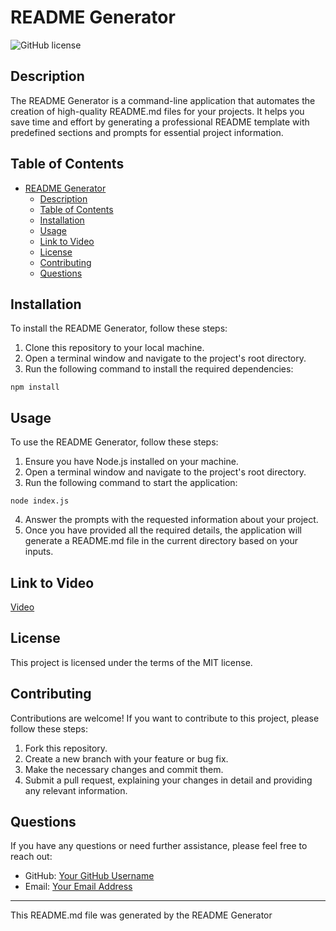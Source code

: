 # README Generator

![GitHub license](https://img.shields.io/badge/license-MIT-blue.svg)

## Description

The README Generator is a command-line application that automates the creation of high-quality README.md files for your projects. It helps you save time and effort by generating a professional README template with predefined sections and prompts for essential project information.

## Table of Contents

- [README Generator](#readme-generator)
  - [Description](#description)
  - [Table of Contents](#table-of-contents)
  - [Installation](#installation)
  - [Usage](#usage)
  - [Link to Video](#link-to-video)
  - [License](#license)
  - [Contributing](#contributing)
  - [Questions](#questions)

## Installation

To install the README Generator, follow these steps:

1. Clone this repository to your local machine.
2. Open a terminal window and navigate to the project's root directory.
3. Run the following command to install the required dependencies:

```
npm install
```

## Usage

To use the README Generator, follow these steps:

1. Ensure you have Node.js installed on your machine.
2. Open a terminal window and navigate to the project's root directory.
3. Run the following command to start the application:

```
node index.js
```

4. Answer the prompts with the requested information about your project.
5. Once you have provided all the required details, the application will generate a README.md file in the current directory based on your inputs.

## Link to Video

[Video]("https://dcccd-my.sharepoint.com/:v:/g/personal/e3672460_student_dcccd_edu/Ef8vHGsFULRHnnLIEWuprPoBNeoFm6me8tmzqSk_PSUNhQ?e=NUYvPc")


## License

This project is licensed under the terms of the MIT license.

## Contributing

Contributions are welcome! If you want to contribute to this project, please follow these steps:

1. Fork this repository.
2. Create a new branch with your feature or bug fix.
3. Make the necessary changes and commit them.
4. Submit a pull request, explaining your changes in detail and providing any relevant information.

## Questions

If you have any questions or need further assistance, please feel free to reach out:

- GitHub: [Your GitHub Username](https://github.com/YaBoiAli)
- Email: [Your Email Address](mailto:alinawab9830@gmail.com)

---

This README.md file was generated by the README Generator